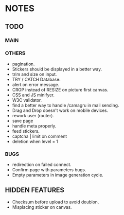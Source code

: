 # NOTES


## TODO


### MAIN

### OTHERS

- pagination.
- Stickers should be displayed in a better way.
- trim and size on input.
- TRY / CATCH Database.
- alert on error message.
- CROP instead of RESIZE on picture first canvas.
- CSS and JS minifyer.
- W3C validator.
- find a better way to handle /camagru in mail sending.
- Drag and Drop doesn't work on mobile devices.
- rework user (router).
- save page
- handle meta properly.
- feed stickers.
- captcha | limit on comment
- deletion when level = 1

### BUGS

- redirection on failed connect.
- Confirm page with parameters bugs.
- Empty parameters in image generation cycle.


## HIDDEN FEATURES

- Checksum before upload to avoid doublon.
- Misplacing sticker on canvas.
